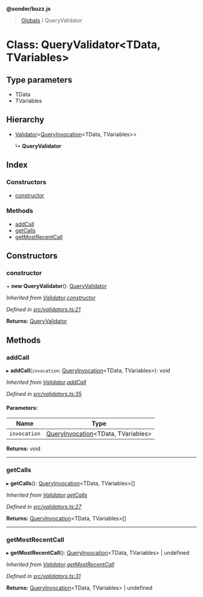 **@sonder/buzz.js**

> [Globals](../README.md) / QueryValidator

# Class: QueryValidator\<**TData, TVariables**>

## Type parameters

- TData
- TVariables

## Hierarchy

- [Validator](validator.md)\<[QueryInvocation](../interfaces/queryinvocation.md)\<TData, TVariables>>

  ↳ **QueryValidator**

## Index

### Constructors

- [constructor](queryvalidator.md#constructor)

### Methods

- [addCall](queryvalidator.md#addcall)
- [getCalls](queryvalidator.md#getcalls)
- [getMostRecentCall](queryvalidator.md#getmostrecentcall)

## Constructors

### constructor

\+ **new QueryValidator**(): [QueryValidator](queryvalidator.md)

_Inherited from [Validator](validator.md).[constructor](validator.md#constructor)_

_Defined in [src/validators.ts:21](https://github.com/Flatbook/buzz.js/blob/47e4c32/src/validators.ts#L21)_

**Returns:** [QueryValidator](queryvalidator.md)

## Methods

### addCall

▸ **addCall**(`invocation`: [QueryInvocation](../interfaces/queryinvocation.md)\<TData, TVariables>): void

_Inherited from [Validator](validator.md).[addCall](validator.md#addcall)_

_Defined in [src/validators.ts:35](https://github.com/Flatbook/buzz.js/blob/47e4c32/src/validators.ts#L35)_

#### Parameters:

| Name         | Type                                                                    |
| ------------ | ----------------------------------------------------------------------- |
| `invocation` | [QueryInvocation](../interfaces/queryinvocation.md)\<TData, TVariables> |

**Returns:** void

---

### getCalls

▸ **getCalls**(): [QueryInvocation](../interfaces/queryinvocation.md)\<TData, TVariables>[]

_Inherited from [Validator](validator.md).[getCalls](validator.md#getcalls)_

_Defined in [src/validators.ts:27](https://github.com/Flatbook/buzz.js/blob/47e4c32/src/validators.ts#L27)_

**Returns:** [QueryInvocation](../interfaces/queryinvocation.md)\<TData, TVariables>[]

---

### getMostRecentCall

▸ **getMostRecentCall**(): [QueryInvocation](../interfaces/queryinvocation.md)\<TData, TVariables> \| undefined

_Inherited from [Validator](validator.md).[getMostRecentCall](validator.md#getmostrecentcall)_

_Defined in [src/validators.ts:31](https://github.com/Flatbook/buzz.js/blob/47e4c32/src/validators.ts#L31)_

**Returns:** [QueryInvocation](../interfaces/queryinvocation.md)\<TData, TVariables> \| undefined
